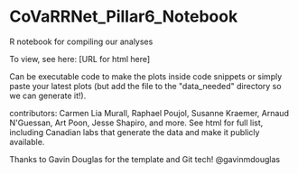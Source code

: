 # CoVaRRNet_Pillar6_Notebook

R notebook for compiling our analyses

To view, see here: [URL for html here]

Can be executable code to make the plots inside code snippets or simply paste your latest plots (but add the file to the "data_needed" directory so we can generate it!).

contributors: Carmen Lia Murall, Raphael Poujol, Susanne Kraemer, Arnaud N'Guessan, Art Poon, Jesse Shapiro, and more. See html for full list, including Canadian labs that generate the data and make it publicly available.

Thanks to Gavin Douglas for the template and Git tech! @gavinmdouglas
